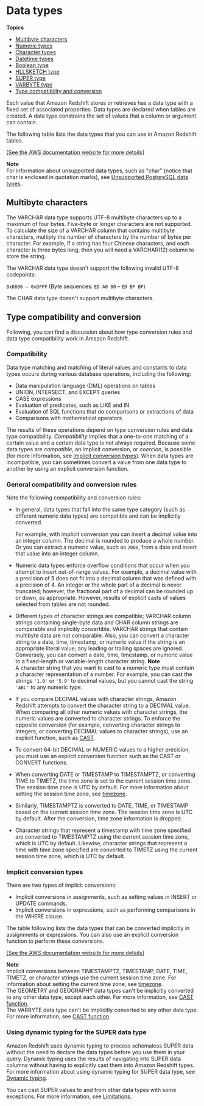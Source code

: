 # Data types<a name="c_Supported_data_types"></a>

**Topics**
+ [Multibyte characters](#c_Supported_data_types-multi-byte-characters)
+ [Numeric types](r_Numeric_types201.md)
+ [Character types](r_Character_types.md)
+ [Datetime types](r_Datetime_types.md)
+ [Boolean type](r_Boolean_type.md)
+ [HLLSKETCH type](r_HLLSKTECH_type.md)
+ [SUPER type](r_SUPER_type.md)
+ [VARBYTE type](r_VARBYTE_type.md)
+ [Type compatibility and conversion](#r_Type_conversion)

Each value that Amazon Redshift stores or retrieves has a data type with a fixed set of associated properties\. Data types are declared when tables are created\. A data type constrains the set of values that a column or argument can contain\. 

The following table lists the data types that you can use in Amazon Redshift tables\. 

[\[See the AWS documentation website for more details\]](http://docs.aws.amazon.com/redshift/latest/dg/c_Supported_data_types.html)

**Note**  
For information about unsupported data types, such as "char" \(notice that char is enclosed in quotation marks\), see [Unsupported PostgreSQL data types](c_unsupported-postgresql-datatypes.md)\.

## Multibyte characters<a name="c_Supported_data_types-multi-byte-characters"></a>

The VARCHAR data type supports UTF\-8 multibyte characters up to a maximum of four bytes\. Five\-byte or longer characters are not supported\. To calculate the size of a VARCHAR column that contains multibyte characters, multiply the number of characters by the number of bytes per character\. For example, if a string has four Chinese characters, and each character is three bytes long, then you will need a VARCHAR\(12\) column to store the string\.

The VARCHAR data type doesn't support the following invalid UTF\-8 codepoints: 

`0xD800 – 0xDFFF` \(Byte sequences: `ED A0 80` – `ED BF BF`\)

The CHAR data type doesn't support multibyte characters\.

## Type compatibility and conversion<a name="r_Type_conversion"></a>

Following, you can find a discussion about how type conversion rules and data type compatibility work in Amazon Redshift\.

### Compatibility<a name="r_Type_conversion-compatibility"></a>

 Data type matching and matching of literal values and constants to data types occurs during various database operations, including the following: 
+ Data manipulation language \(DML\) operations on tables 
+ UNION, INTERSECT, and EXCEPT queries 
+ CASE expressions 
+ Evaluation of predicates, such as LIKE and IN 
+ Evaluation of SQL functions that do comparisons or extractions of data 
+ Comparisons with mathematical operators 

The results of these operations depend on type conversion rules and data type compatibility\. *Compatibility* implies that a one\-to\-one matching of a certain value and a certain data type is not always required\. Because some data types are *compatible*, an implicit conversion, or *coercion*, is possible \(for more information, see [Implicit conversion types](#implicit-conversion-types)\)\. When data types are incompatible, you can sometimes convert a value from one data type to another by using an explicit conversion function\. 

### General compatibility and conversion rules<a name="r_Type_conversion-general-compatibility-and-conversion-rules"></a>

Note the following compatibility and conversion rules: 
+ In general, data types that fall into the same type category \(such as different numeric data types\) are compatible and can be implicitly converted\. 

  For example, with implicit conversion you can insert a decimal value into an integer column\. The decimal is rounded to produce a whole number\. Or you can extract a numeric value, such as `2008`, from a date and insert that value into an integer column\. 
+ Numeric data types enforce overflow conditions that occur when you attempt to insert out\-of\-range values\. For example, a decimal value with a precision of 5 does not fit into a decimal column that was defined with a precision of 4\. An integer or the whole part of a decimal is never truncated; however, the fractional part of a decimal can be rounded up or down, as appropriate\. However, results of explicit casts of values selected from tables are not rounded\.
+ Different types of character strings are compatible; VARCHAR column strings containing single\-byte data and CHAR column strings are comparable and implicitly convertible\. VARCHAR strings that contain multibyte data are not comparable\. Also, you can convert a character string to a date, time, timestamp, or numeric value if the string is an appropriate literal value; any leading or trailing spaces are ignored\. Conversely, you can convert a date, time, timestamp, or numeric value to a fixed\-length or variable\-length character string\.
**Note**  
A character string that you want to cast to a numeric type must contain a character representation of a number\. For example, you can cast the strings `'1.0'` or `'5.9'` to decimal values, but you cannot cast the string `'ABC'` to any numeric type\.
+ If you compare DECIMAL values with character strings, Amazon Redshift attempts to convert the character string to a DECIMAL value\. When comparing all other numeric values with character strings, the numeric values are converted to character strings\. To enforce the opposite conversion \(for example, converting character strings to integers, or converting DECIMAL values to character strings\), use an explicit function, such as [CAST](r_CAST_function.md)\. 
+ To convert 64\-bit DECIMAL or NUMERIC values to a higher precision, you must use an explicit conversion function such as the CAST or CONVERT functions\. 
+ When converting DATE or TIMESTAMP to TIMESTAMPTZ, or converting TIME to TIMETZ, the time zone is set to the current session time zone\. The session time zone is UTC by default\. For more information about setting the session time zone, see [timezone](r_timezone_config.md)\. 
+ Similarly, TIMESTAMPTZ is converted to DATE, TIME, or TIMESTAMP based on the current session time zone\. The session time zone is UTC by default\. After the conversion, time zone information is dropped\.
+ Character strings that represent a timestamp with time zone specified are converted to TIMESTAMPTZ using the current session time zone, which is UTC by default\. Likewise, character strings that represent a time with time zone specified are converted to TIMETZ using the current session time zone, which is UTC by default\.

### Implicit conversion types<a name="implicit-conversion-types"></a>

There are two types of implicit conversions: 
+ Implicit conversions in assignments, such as setting values in INSERT or UPDATE commands\.
+ Implicit conversions in expressions, such as performing comparisons in the WHERE clause\.

The table following lists the data types that can be converted implicitly in assignments or expressions\. You can also use an explicit conversion function to perform these conversions\. 

[\[See the AWS documentation website for more details\]](http://docs.aws.amazon.com/redshift/latest/dg/c_Supported_data_types.html)

**Note**  
Implicit conversions between TIMESTAMPTZ, TIMESTAMP, DATE, TIME, TIMETZ, or character strings use the current session time zone\. For information about setting the current time zone, see [timezone](r_timezone_config.md)\.  
The GEOMETRY and GEOGRAPHY data types can't be implicitly converted to any other data type, except each other\. For more information, see [CAST function](r_CAST_function.md)\.   
The VARBYTE data type can't be implicitly converted to any other data type\. For more information, see [CAST function](r_CAST_function.md)\. 

### Using dynamic typing for the SUPER data type<a name="r_dynamic_typing_SUPER"></a>

Amazon Redshift uses dynamic typing to process schemaless SUPER data without the need to declare the data types before you use them in your query\. Dynamic typing uses the results of navigating into SUPER data columns without having to explicitly cast them into Amazon Redshift types\. For more information about using dynamic typing for SUPER data type, see [Dynamic typing](query-super.md#dynamic-typing-lax-processing)\.

You can cast SUPER values to and from other data types with some exceptions\. For more information, see [Limitations](limitations-super.md)\.